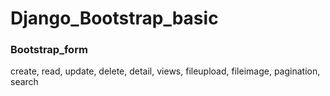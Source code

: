 # Django_Bootstrap_basic
### Bootstrap_form
create, read, update, delete, detail, views, fileupload, fileimage, pagination, search
